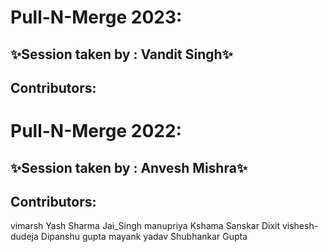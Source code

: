 # Pull-N-Merge 2023:

## ✨Session taken by : Vandit Singh✨

## Contributors:

# Pull-N-Merge 2022:

## ✨Session taken by : Anvesh Mishra✨

## Contributors:
vimarsh
Yash Sharma
Jai_Singh
manupriya
Kshama
Sanskar Dixit
vishesh-dudeja
Dipanshu gupta
mayank yadav
Shubhankar Gupta